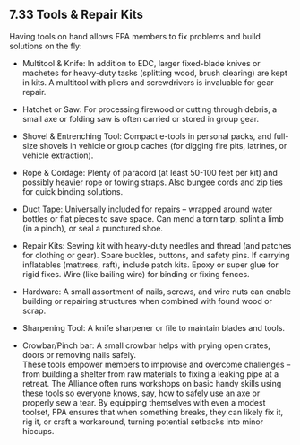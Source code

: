 ## 7.33 Tools & Repair Kits

Having tools on hand allows FPA members to fix problems and build solutions on the fly:

- Multitool & Knife: In addition to EDC, larger fixed-blade knives or machetes for heavy-duty tasks (splitting wood, brush clearing) are kept in kits. A multitool with pliers and screwdrivers is invaluable for gear repair.  
      
    
- Hatchet or Saw: For processing firewood or cutting through debris, a small axe or folding saw is often carried or stored in group gear.  
      
    
- Shovel & Entrenching Tool: Compact e-tools in personal packs, and full-size shovels in vehicle or group caches (for digging fire pits, latrines, or vehicle extraction).  
      
    
- Rope & Cordage: Plenty of paracord (at least 50-100 feet per kit) and possibly heavier rope or towing straps. Also bungee cords and zip ties for quick binding solutions.  
      
    
- Duct Tape: Universally included for repairs – wrapped around water bottles or flat pieces to save space. Can mend a torn tarp, splint a limb (in a pinch), or seal a punctured shoe.  
      
    
- Repair Kits: Sewing kit with heavy-duty needles and thread (and patches for clothing or gear). Spare buckles, buttons, and safety pins. If carrying inflatables (mattress, raft), include patch kits. Epoxy or super glue for rigid fixes. Wire (like bailing wire) for binding or fixing fences.  
      
    
- Hardware: A small assortment of nails, screws, and wire nuts can enable building or repairing structures when combined with found wood or scrap.  
      
    
- Sharpening Tool: A knife sharpener or file to maintain blades and tools.  
      
    
- Crowbar/Pinch bar: A small crowbar helps with prying open crates, doors or removing nails safely.  
    These tools empower members to improvise and overcome challenges – from building a shelter from raw materials to fixing a leaking pipe at a retreat. The Alliance often runs workshops on basic handy skills using these tools so everyone knows, say, how to safely use an axe or properly sew a tear. By equipping themselves with even a modest toolset, FPA ensures that when something breaks, they can likely fix it, rig it, or craft a workaround, turning potential setbacks into minor hiccups.